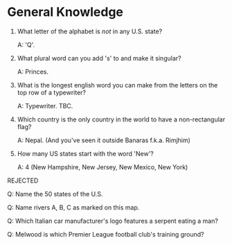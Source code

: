 General Knowledge
=================

1. What letter of the alphabet is *not* in any U.S. state?

    A: 'Q'.

2. What plural word can you add 's' to and make it singular?

    A: Princes.

3. What is the longest english word you can make from the letters on the top row of a typewriter?

    A: Typewriter. TBC.

4. Which country is the only country in the world to have a non-rectangular flag?

    A: Nepal. (And you've seen it outside Banaras f.k.a. Rimjhim)

5. How many US states start with the word 'New'?

    A: 4 (New Hampshire, New Jersey, New Mexico, New York)

 REJECTED


Q: Name the 50 states of the U.S.

Q: Name rivers A, B, C as marked on this map.

Q: Which Italian car manufacturer's logo features a serpent eating a man?

Q: Melwood is which Premier League football club's training ground?


